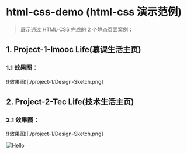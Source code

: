 # html-css-demo (html-css 演示范例)
> 展示通过 HTML-CSS 完成的 2 个静态页面案例；

## 1. Project-1-Imooc Life(慕课生活主页)

### 1.1 效果图：
!(效果图)[./project-1/Design-Sketch.png]

## 2. Project-2-Tec Life(技术生活主页)

### 2.1 效果图：
!(效果图)[./project-1/Design-Sketch.png]

![Hello](http://www.baidu.com/img/bd_logo1.png)
